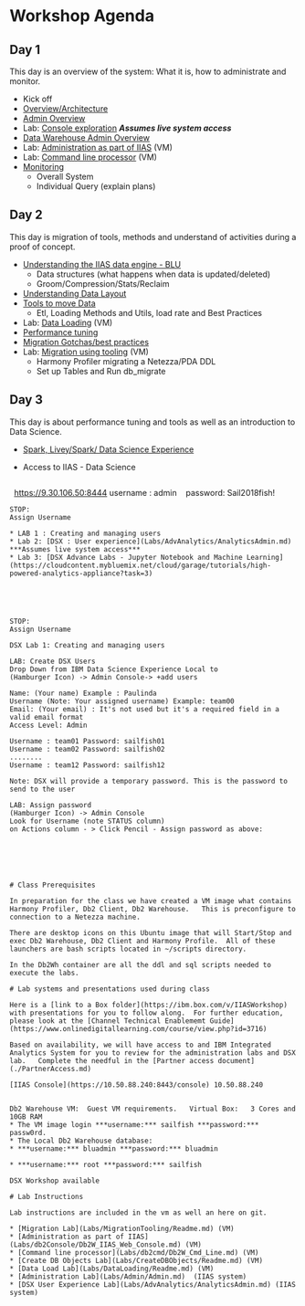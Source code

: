 # Workshop Agenda
## Day 1   
This day is an overview of the system: What it is, how to administrate and monitor.
* Kick off
* [Overview/Architecture](https://ibm.box.com/s/o1rg57uzziyv28dzgn9tqb3az8vqath1)
* [Admin Overview](https://ibm.box.com/s/polu8i4yktsa6xcwun7ewh0jbmrvd68k)
* Lab: [Console exploration](Labs/Admin/Admin.md)     ***Assumes live system access***
* [Data Warehouse Admin Overview](https://ibm.box.com/s/vvblhgx2dbhonocaxqnpop9b0pq44b5n)
* Lab: [Administration as part of IIAS](Labs/db2Console/Db2W_IIAS_Web_Console.md) (VM)
* Lab: [Command line processor](Labs/db2cmd/Db2W_Cmd_Line.md) (VM)
* [Monitoring](https://ibm.box.com/s/0s45e3mdrgh7f9cvbmlm388eai6zjcbz)
  - Overall System
  - Individual Query (explain plans)

## Day 2
This day is migration of tools, methods and understand of activities during a proof of concept.
* [Understanding the IIAS data engine - BLU](https://ibm.box.com/s/q1r8rzuzxsbhtqv5ztqlniztqve1wkgp)
  - Data structures (what happens when data is updated/deleted)
  - Groom/Compression/Stats/Reclaim
* [Understanding Data Layout](https://ibm.box.com/s/na7z74rsoqfap6bi4hy85skwc3bz0dbk)
* [Tools to move Data](https://ibm.box.com/s/7fnk0o6dlbhytj63tantuc3eeork6qqh)
  - Etl, Loading Methods and Utils, load rate and Best Practices
* Lab: [Data Loading](Labs/DataLoading/Readme.md)  (VM)
* [Performance tuning](https://ibm.box.com/s/lflozxmdq6bsfla92sj2ev9h00tx7mjx)
* [Migration Gotchas/best practices](https://ibm.box.com/s/nkbzottl6slozepsiy60wcemuxybtdvr)
* Lab: [Migration using tooling](Labs/MigrationTooling/Readme.md) (VM)
  - Harmony Profiler migrating a Netezza/PDA DDL
  - Set up Tables and Run db_migrate

## Day 3

This day is about performance tuning  and tools as well as an introduction to Data Science.
* [Spark, Livey/Spark/ Data Science Experience](https://ibm.box.com/s/s3zdjdwy0p7fhka5g8psxu1vs4rt1slc)


* Access to IIAS - Data Science 
   ~~~
   https://9.30.106.50:8444
   username : admin    password: Sail2018fish!
   ~~~
STOP:
Assign Username

* LAB 1 : Creating and managing users
* Lab 2: [DSX : User experience](Labs/AdvAnalytics/AnalyticsAdmin.md)  ***Assumes live system access***
* Lab 3: [DSX Advance Labs - Jupyter Notebook and Machine Learning](https://cloudcontent.mybluemix.net/cloud/garage/tutorials/high-powered-analytics-appliance?task=3)





STOP:
Assign Username

DSX Lab 1: Creating and managing users

LAB: Create DSX Users
Drop Down from IBM Data Science Experience Local to
(Hamburger Icon) -> Admin Console-> +add users

Name: (Your name) Example : Paulinda
Username (Note: Your assigned username) Example: team00
Email: (Your email) : It's not used but it's a required field in a valid email format
Access Level: Admin

Username : team01 Password: sailfish01
Username : team02 Password: sailfish02
........
Username : team12 Password: sailfish12

Note: DSX will provide a temporary password. This is the password to send to the user

LAB: Assign password
(Hamburger Icon) -> Admin Console
Look for Username (note STATUS column)
on Actions column - > Click Pencil - Assign password as above:






# Class Prerequisites

  In preparation for the class we have created a VM image what contains Harmony Profiler, Db2 Client, Db2 Warehouse.   This is preconfigure to connection to a Netezza machine.

  There are desktop icons on this Ubuntu image that will Start/Stop and exec Db2 Warehouse, Db2 Client and Harmony Profile.  All of these launchers are bash scripts located in ~/scripts directory.

  In the Db2Wh container are all the ddl and sql scripts needed to execute the labs.  

# Lab systems and presentations used during class

Here is a [link to a Box folder](https://ibm.box.com/v/IIASWorkshop) with presentations for you to follow along.  For further education, please look at the [Channel Technical Enablememt Guide](https://www.onlinedigitallearning.com/course/view.php?id=3716)

Based on availability, we will have access to and IBM Integrated Analytics System for you to review for the administration labs and DSX lab.   Complete the needful in the [Partner access document](./PartnerAccess.md)

[IIAS Console](https://10.50.88.240:8443/console) 10.50.88.240


Db2 Warehouse VM:  Guest VM requirements.   Virtual Box:   3 Cores and 10GB RAM
* The VM image login ***username:*** sailfish ***password:*** passw0rd.
* The Local Db2 Warehouse database:
  * ***username:*** bluadmin ***password:*** bluadmin

  * ***username:*** root ***password:*** sailfish

DSX Workshop available

# Lab Instructions

Lab instructions are included in the vm as well an here on git.

* [Migration Lab](Labs/MigrationTooling/Readme.md) (VM)
* [Administration as part of IIAS](Labs/db2Console/Db2W_IIAS_Web_Console.md) (VM)
* [Command line processor](Labs/db2cmd/Db2W_Cmd_Line.md) (VM)
* [Create DB Objects Lab](Labs/CreateDBObjects/Readme.md) (VM)
* [Data Load Lab](Labs/DataLoading/Readme.md) (VM)
* [Administration Lab](Labs/Admin/Admin.md)  (IIAS system)
* [DSX User Experience Lab](Labs/AdvAnalytics/AnalyticsAdmin.md) (IIAS system)
